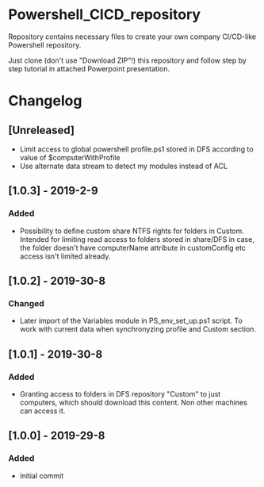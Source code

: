 # Powershell_CICD_repository
Repository contains necessary files to create your own company CI/CD-like Powershell repository.

Just clone (don't use "Download ZIP"!) this repository and follow step by step tutorial in attached Powerpoint presentation.


# Changelog

## [Unreleased]
- Limit access to global powershell profile.ps1 stored in DFS according to value of $computerWithProfile
- Use alternate data stream to detect my modules instead of ACL

## [1.0.3] - 2019-2-9
### Added
- Possibility to define custom share NTFS rights for folders in Custom. Intended for limiting read access to folders stored in share/DFS in case, the folder doesn't have computerName attribute in customConfig etc access isn't limited already.

## [1.0.2] - 2019-30-8
### Changed
- Later import of the Variables module in PS_env_set_up.ps1 script. To work with current data when synchronyzing profile and Custom section.

## [1.0.1] - 2019-30-8
### Added
- Granting access to folders in DFS repository "Custom" to just computers, which should download this content. Non other machines can access it.

## [1.0.0] - 2019-29-8
### Added
- Initial commit
